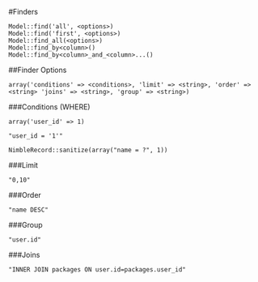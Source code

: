 #Finders

	Model::find('all', <options>)
	Model::find('first', <options>)
	Model::find_all(<options>)
	Model::find_by<column>()
	Model::find_by<column>_and_<column>...()
	
##Finder Options

	array('conditions' => <conditions>, 'limit' => <string>, 'order' => <string> 'joins' => <string>, 'group' => <string>)

###Conditions (WHERE)

`array('user_id' => 1)`
	
`"user_id = '1'"`
	
`NimbleRecord::sanitize(array("name = ?", 1))`

###Limit

`"0,10"`

###Order

`"name DESC"`

###Group

`"user.id"`

###Joins

`"INNER JOIN packages ON user.id=packages.user_id"`